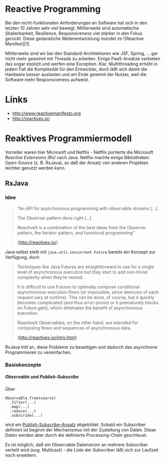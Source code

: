 # Reactive Programming
Bei den nicht-funktionalen Anforderungen an Software hat sich in den letzten 10 Jahren sehr viel bewegt. Mittlerweile sind automatische Skalierbarkeit, Resilience, Responsiveness viel stärker in den Fokus gerückt. Diese gedankliche Weiterentwicklung mündet im ![Reactive Manifest][1].

Mittlerweile sind wir bei den Standard-Architekturen wie JSF, Spring, ... gar nicht mehr gewohnt mit Threads zu arbeiten. Einige PaaS-Ansätze verbieten das sogar explizit und werfen eine Exception. Klar, Multithreading erhöht in jedem Fall die Komplexität für den Entwickler, doch läßt sich damit die Hardware besser auslasten und am Ende gewinnt der Nutzer, weil die Software mehr Responsiveness aufweist. 

# Links
* http://www.reactivemanifesto.org
* http://reactivex.io/

# Reaktives Programmiermodell
Vorreiter waren hier Microsoft und Netflix - Netflix portierte die Microsoft *Reactive Extensions (Rx)* nach Java. Netflix machte einige Bibliotheken Open-Source (z. B. RxJava), so daß der Ansatz von anderen Projekten leichter genutzt werden kann.

## RxJava
### Idee
> "An API for asynchronous programming with observable streams [...] 
> 
> The Observer pattern done right [...] 
> 
> ReactiveX is a combination of the best ideas from
the Observer pattern, the Iterator pattern, and functional programming"

> (http://reactivex.io/)

Java selbst stellt mit ``java.util.concurrent.Future`` bereits ein Konzept zur Verfügung, doch

>  Techniques like Java Futures are straightforward to use for a single level of asynchronous execution but they start to add non-trivial complexity when they’re nested.
> 
> It is difficult to use Futures to optimally compose conditional asynchronous execution flows (or impossible, since latencies of each request vary at runtime). This can be done, of course, but it quickly becomes complicated (and thus error-prone) or it prematurely blocks on Future.get(), which eliminates the benefit of asynchronous execution.
>
> ReactiveX Observables, on the other hand, are intended for composing flows and sequences of asynchronous data.  
> 
> (http://reactivex.io/intro.html)

RxJava tritt an, diese Probleme zu beseitigen und dadurch das asynchrone Programmieren zu vereinfachen.

### Basiskonzepte

##### Observable und Publish-Subscribe

Über

```
Observable.from(source)
  .filter(...)
  .map(...)
  .reduce(...)
  .subscribe(...)
```

wird ein [Publish-Subscribe-Ansatz](https://en.wikipedia.org/wiki/Publish%E2%80%93subscribe_pattern) abgebildet. Sobald ein Subscriber definiert ist beginnt der Mechanismus mit der Zustellung von Daten. Diese Daten werden aber durch die definierte Processing-Chain geschleust.

Es ist möglich, daß ein Observable Datenstrom an mehrere Subscriber verteilt wird (sog. Multicast) - die Liste der Subscriber läßt sich zur Laufzeit noch erweitern.





